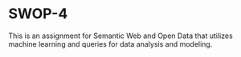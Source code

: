 # SWOP-4
This is an assignment for Semantic Web and Open Data that utilizes machine learning and queries for data analysis and modeling. 
